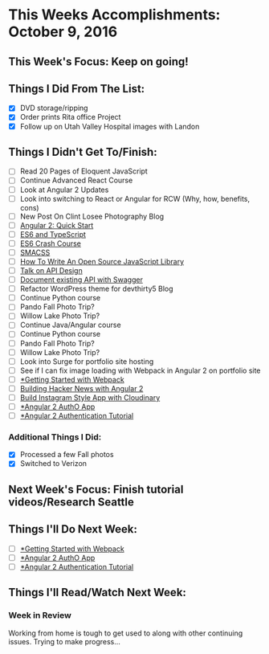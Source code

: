 # This Weeks Accomplishments: October 9, 2016

## This Week's Focus: Keep on going!

## Things I Did From The List:

- [x] DVD storage/ripping
- [x] Order prints Rita office Project
- [x] Follow up on Utah Valley Hospital images with Landon

## Things I Didn't Get To/Finish:

- [ ] Read 20 Pages of Eloquent JavaScript
- [ ] Continue Advanced React Course
- [ ] Look at Angular 2 Updates
- [ ] Look into switching to React or Angular for RCW (Why, how, benefits, cons)
- [ ] New Post On Clint Losee Photography Blog
- [ ] [Angular 2: Quick Start](https://www.youtube.com/watch?v=f80wkYP5rTI)
- [ ] [ES6 and TypeScript](https://www.youtube.com/watch?v=CG2Ut1Wski8&feature=youtu.be&t=2m50s&utm_content=educational&utm_campaign=2016-08-25&utm_source=email-sendgrid&utm_term=133370&utm_medium=486884)
- [ ] [ES6 Crash Course](https://laracasts.com/series/es6-cliffsnotes)
- [ ] [SMACSS](https://smacss.com/book/)
- [ ] [How To Write An Open Source JavaScript Library](https://egghead.io/courses/how-to-write-an-open-source-javascript-library)
- [ ] [Talk on API Design](http://2016.cascadiafest.org/speakers/bryan-hughes/)
- [ ] [Document existing API with Swagger](https://scotch.io/tutorials/document-your-already-existing-apis-with-swagger)
- [ ] Refactor WordPress theme for devthirty5 Blog
- [ ] Continue Python course
- [ ] Pando Fall Photo Trip?
- [ ] Willow Lake Photo Trip?
- [ ] Continue Java/Angular course
- [ ] Continue Python course
- [ ] Pando Fall Photo Trip?
- [ ] Willow Lake Photo Trip?
- [ ] Look into Surge for portfolio site hosting
- [ ] See if I can fix image loading with Webpack in Angular 2 on portfolio site
- [ ] [*Getting Started with Webpack](https://scotch.io/tutorials/getting-started-with-webpack-module-bundling-magic)
- [ ] [Building Hacker News with Angular 2](http://houssein.me/angular2-hacker-news)
- [ ] [Build Instagram Style App with Cloudinary](https://scotch.io/bar-talk/build-the-back-end-for-your-own-instagram-style-app-with-cloudinary)
- [ ] [*Angular 2 AuthO App](https://www.youtube.com/watch?v=i_dHFvi1BJc)
- [ ] [*Angular 2 Authentication Tutorial](https://auth0.com/blog/angular-2-authentication/)

### Additional Things I Did:

- [x] Processed a few Fall photos
- [x] Switched to Verizon

## Next Week's Focus: Finish tutorial videos/Research Seattle

## Things I'll Do Next Week:

- [ ] [*Getting Started with Webpack](https://scotch.io/tutorials/getting-started-with-webpack-module-bundling-magic)
- [ ] [*Angular 2 AuthO App](https://www.youtube.com/watch?v=i_dHFvi1BJc)
- [ ] [*Angular 2 Authentication Tutorial](https://auth0.com/blog/angular-2-authentication/)

## Things I'll Read/Watch Next Week:

### Week in Review

Working from home is tough to get used to along with other continuing issues. Trying to make progress...